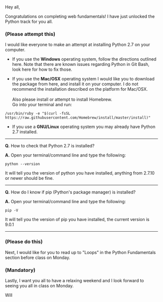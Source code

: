 Hey all,

Congratulations on completing web fundamentals! I have just unlocked the Python track for you all. 

### (Please attempt this) 
I would like everyone to make an attempt at installing Python 2.7 on your computer. 

* If you use the **Windows** operating system, follow the directions outlined 
here. Note that there are known issues regarding Python in Git Bash, look here for how to fix those.
 
* If you use the **Mac/OSX** operating system I would like you to download the package from here, and install it on your computer. I do not recommend the installation described on the platform for Mac/OSX.
<br><br>Also please install or attempt to install Homebrew.  
Go into your terminal and run:
```
/usr/bin/ruby -e "$(curl -fsSL https://raw.githubusercontent.com/Homebrew/install/master/install)" 
```
 
* If you use a **GNU/Linux** operating system you may already have Python 2.7 installed.

<hr>

**Q.** How to check that Python 2.7 is installed?

**A.** Open your terminal/command line and type the following: 
```
python --version
```
It will tell you the version of python you have installed, anything from 2.7.10 or newer should be fine.

<hr>

**Q.** How do I know if pip (Python's package manager) is installed?

**A.** Open your terminal/command line and type the following: 
```
pip -V
```
It will tell you the version of pip you have installed, the current version is 9.0.1

<hr>

### (Please do this) 
Next, I would like for you to read up to "Loops" in the Python Fundamentals section before class on Monday.

### (Mandatory) 
Lastly, I want you all to have a relaxing weekend and I look forward to seeing you all in class on Monday. 


Will
